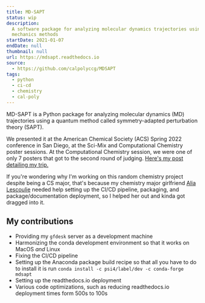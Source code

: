 ```yaml
---
title: MD-SAPT
status: wip
description:
  A software package for analyzing molecular dynamics trajectories using quantum
  mechanics methods
startDate: 2021-01-07
endDate: null
thumbnail: null
url: https://mdsapt.readthedocs.io
source:
  - https://github.com/calpolyccg/MDSAPT
tags:
  - python
  - ci-cd
  - chemistry
  - cal-poly
---
```


MD-SAPT is a Python package for analyzing molecular dynamics (MD) trajectories
using a quantum method called symmetry-adapted perturbation theory (SAPT).

We presented it at the American Chemical Society (ACS) Spring 2022 conference in
San Diego, at the Sci-Mix and Computational Chemistry poster sessions. At the
Computational Chemistry session, we were one of only 7 posters that got to the
second round of judging.
[Here's my post detailing my trip.](/2022/03/24/0/acs-spring-2022)

If you're wondering why I'm working on this random chemistry project despite
being a CS major, that's because my chemistry major girlfriend
[Alia Lescoulie](https://alescoulie.github.io/) needed help setting up the CI/CD
pipeline, packaging, and package/documentation deployment, so I helped her out
and kinda got dragged into it.

## My contributions

- Providing my `gfdesk` server as a development machine
- Harmonizing the conda development environment so that it works on MacOS _and_
  Linux
- Fixing the CI/CD pipeline
- Setting up the Anaconda package build recipe so that all you have to do to
  install it is run `conda install -c psi4/label/dev -c conda-forge mdsapt`
- Setting up the readthedocs.io deployment
- Various code optimizations, such as reducing readthedocs.io deployment times
  form 500s to 100s
